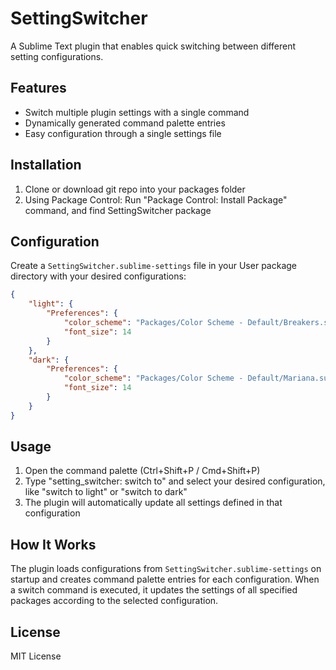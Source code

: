 # SettingSwitcher

A Sublime Text plugin that enables quick switching between different setting configurations.

## Features

-   Switch multiple plugin settings with a single command
-   Dynamically generated command palette entries
-   Easy configuration through a single settings file

## Installation

1. Clone or download git repo into your packages folder
2. Using Package Control:
   Run "Package Control: Install Package" command, and find SettingSwitcher package

## Configuration

Create a `SettingSwitcher.sublime-settings` file in your User package directory with your desired configurations:

```json
{
    "light": {
        "Preferences": {
            "color_scheme": "Packages/Color Scheme - Default/Breakers.sublime-color-scheme",
            "font_size": 14
        }
    },
    "dark": {
        "Preferences": {
            "color_scheme": "Packages/Color Scheme - Default/Mariana.sublime-color-scheme",
            "font_size": 14
        }
    }
}
```

## Usage

1. Open the command palette (Ctrl+Shift+P / Cmd+Shift+P)
2. Type "setting_switcher: switch to" and select your desired configuration, like "switch to light" or "switch to dark"
3. The plugin will automatically update all settings defined in that configuration

## How It Works

The plugin loads configurations from `SettingSwitcher.sublime-settings` on startup and creates command palette entries for each configuration. When a switch command is executed, it updates the settings of all specified packages according to the selected configuration.

## License

MIT License
